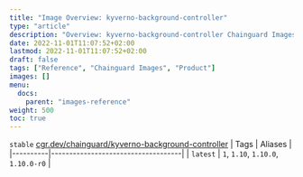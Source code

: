 ```yaml
---
title: "Image Overview: kyverno-background-controller"
type: "article"
description: "Overview: kyverno-background-controller Chainguard Images"
date: 2022-11-01T11:07:52+02:00
lastmod: 2022-11-01T11:07:52+02:00
draft: false
tags: ["Reference", "Chainguard Images", "Product"]
images: []
menu:
  docs:
    parent: "images-reference"
weight: 500
toc: true
---
```


`stable` [cgr.dev/chainguard/kyverno-background-controller](https://github.com/chainguard-images/images/tree/main/images/kyverno-background-controller)
| Tags     | Aliases                            |
|----------|------------------------------------|
| `latest` | `1`, `1.10`, `1.10.0`, `1.10.0-r0` |



